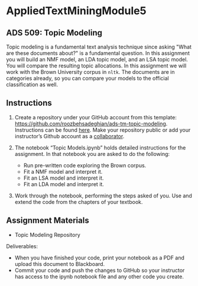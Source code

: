 # AppliedTextMiningModule5

## ADS 509: Topic Modeling

Topic modeling is a fundamental text analysis technique since asking "What are these documents about?" is a fundamental question. In this assignment you will build an NMF model, an LDA topic model, and an LSA topic model. You will compare the resulting topic allocations. In this assignment we will work with the Brown University corpus in `nltk`. The documents are in categories already, so you can compare your models to the official classification as well.

## Instructions

1. Create a repository under your GitHub account from this template: https://github.com/roozbehsadeghian/ads-tm-topic-modeling. Instructions can be found [here](https://docs.github.com/en/repositories/creating-and-managing-repositories/creating-a-repository-from-a-template). Make your repository public or add your instructor’s Github account as a [collaborator](https://docs.github.com/en/account-and-profile/setting-up-and-managing-your-github-user-account/managing-access-to-your-personal-repositories/inviting-collaborators-to-a-personal-repository).   
1. The notebook “Topic Models.ipynb” holds detailed instructions for the assignment. In that notebook you are asked to do the following: 
    
    *  Run pre-written code exploring the Brown corpus.
    *  Fit a NMF model and interpret it.
    *  Fit an LSA model and interpret it.
    *  Fit an LDA model and interpret it. 

1. Work through the notebook, performing the steps asked of you. Use and extend the code from the chapters of your textbook.

## Assignment Materials
  
* Topic Modeling Repository

Deliverables:

* When you have finished your code, print your notebook as a PDF and upload this document to Blackboard. 
* Commit your code and push the changes to GitHub so your instructor has access to the ipynb notebook file and any other code you create. 
